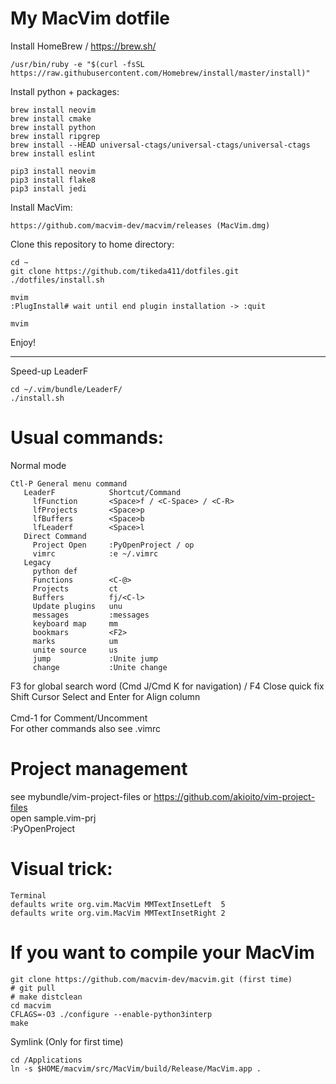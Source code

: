 # My MacVim dotfile


Install HomeBrew  / https://brew.sh/ 
```
/usr/bin/ruby -e "$(curl -fsSL https://raw.githubusercontent.com/Homebrew/install/master/install)" 
```

Install python + packages:
```
brew install neovim
brew install cmake
brew install python
brew install ripgrep
brew install --HEAD universal-ctags/universal-ctags/universal-ctags
brew install eslint

pip3 install neovim
pip3 install flake8 
pip3 install jedi
```

Install MacVim:
```  
https://github.com/macvim-dev/macvim/releases (MacVim.dmg)
```  

Clone this repository to  home directory:

```  
cd ~
git clone https://github.com/tikeda411/dotfiles.git
./dotfiles/install.sh

mvim 
:PlugInstall# wait until end plugin installation -> :quit

mvim
```  

Enjoy!

--------------------------------------------------  
Speed-up LeaderF
```  
cd ~/.vim/bundle/LeaderF/
./install.sh
```  

# Usual commands:
Normal mode     
```  
Ctl-P General menu command
   LeaderF            Shortcut/Command
     lfFunction       <Space>f / <C-Space> / <C-R>
     lfProjects       <Space>p
     lfBuffers        <Space>b
     lfLeaderf        <Space>l
   Direct Command           
     Project Open     :PyOpenProject / op
     vimrc            :e ~/.vimrc
   Legacy              
     python def            
     Functions        <C-@>
     Projects         ct
     Buffers          fj/<C-l>
     Update plugins   unu
     messages         :messages
     keyboard map     mm
     bookmars         <F2>
     marks            um
     unite source     us
     jump             :Unite jump
     change           :Unite change
```  

F3  for global search word (Cmd J/Cmd K for navigation) / F4 Close quick fix<br> 
Shift Cursor Select and Enter for Align column<br>  
Cmd-1 for Comment/Uncomment<br> 
For other commands also see .vimrc

# Project management
see mybundle/vim-project-files or https://github.com/akioito/vim-project-files<br> 
open sample.vim-prj<br>
:PyOpenProject



# Visual trick:
```  
Terminal
defaults write org.vim.MacVim MMTextInsetLeft  5
defaults write org.vim.MacVim MMTextInsetRight 2 
```  


# If you want to compile your MacVim
```  
git clone https://github.com/macvim-dev/macvim.git (first time)
# git pull        
# make distclean
cd macvim
CFLAGS=-O3 ./configure --enable-python3interp 
make
```  

Symlink (Only for first time)
```  
cd /Applications
ln -s $HOME/macvim/src/MacVim/build/Release/MacVim.app .   
```  
